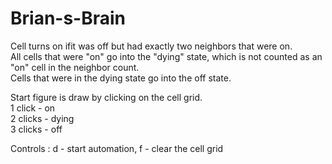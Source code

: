 # Brian-s-Brain

Cell turns on ifit was off but had exactly two neighbors that were on.\
All cells that were "on" go into the "dying" state, which is not counted as an "on" cell in the neighbor count.\
Cells that were in the dying state go into the off state.

Start figure is draw by clicking on the cell grid. \
1 click - on\
2 clicks - dying\
3 clicks - off

Controls : d - start automation, f - clear the cell grid
